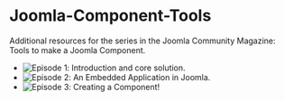 # Joomla-Component-Tools
Additional resources for the series in the Joomla Community Magazine: Tools to make a Joomla Component.

* ![Episode 1](Episode_1): Introduction and core solution.
* ![Episode 2](Episode_2): An Embedded Application in Joomla.
* ![Episode 3](Episode_3): Creating a Component!

